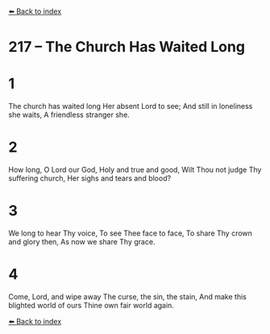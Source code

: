 [⬅️ Back to index](../README.md)

# 217 – The Church Has Waited Long


# 1
The church has waited long
Her absent Lord to see;
And still in loneliness she waits,
A friendless stranger she.

# 2
How long, O Lord our God,
Holy and true and good,
Wilt Thou not judge Thy suffering church,
Her sighs and tears and blood?

# 3
We long to hear Thy voice,
To see Thee face to face,
To share Thy crown and glory then,
As now we share Thy grace.

# 4
Come, Lord, and wipe away
The curse, the sin, the stain,
And make this blighted world of ours
Thine own fair world again.

[⬅️ Back to index](../README.md)
